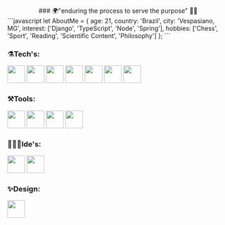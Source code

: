 <div align="center">
### 🌍"enduring the process to serve the purpose" 👨‍💻
</div>
```javascript
let AboutMe = {
    age: 21,
    country: 'Brazil',
    city: 'Vespasiano, MG',
    interest: ['Django', 'TypeScript', 'Node', 'Spring'],
    hobbies: ['Chess', 'Sport', 'Reading', 'Scientific Content', 'Philosophy']
};
```
    
<h3 align="left">⚗️Tech's:</h3>
<div align="left">
<img src="https://cdn.jsdelivr.net/gh/devicons/devicon@latest/icons/dotnetcore/dotnetcore-original.svg" width="40" height="40" />
<img src="https://cdn.jsdelivr.net/gh/devicons/devicon@latest/icons/angularjs/angularjs-original.svg" width="40" height="40" />
<img src="https://cdn.jsdelivr.net/gh/devicons/devicon@latest/icons/azuresqldatabase/azuresqldatabase-original.svg" width="40" height="40" />
<img src="https://cdn.jsdelivr.net/gh/devicons/devicon@latest/icons/flask/flask-original.svg" width="40" height="40" />
<img src="https://cdn.jsdelivr.net/gh/devicons/devicon@latest/icons/jquery/jquery-original-wordmark.svg" width="40" height="40" />
<img src="https://cdn.jsdelivr.net/gh/devicons/devicon@latest/icons/bootstrap/bootstrap-original-wordmark.svg" width="40" height="40" />
<img src="https://cdn.jsdelivr.net/gh/devicons/devicon@latest/icons/sass/sass-original.svg" width="40" height="40" />
</div>


<h3 align="left">⚒️Tools:</h3>
<div align="left">
<img src="https://cdn.jsdelivr.net/gh/devicons/devicon@latest/icons/git/git-original.svg" width="40" height="40" />
<img src="https://cdn.jsdelivr.net/gh/devicons/devicon@latest/icons/postman/postman-original.svg" width="40" height="40" />
<img src="https://cdn.jsdelivr.net/gh/devicons/devicon@latest/icons/swagger/swagger-original.svg" width="40" height="40" />
<img src="https://cdn.jsdelivr.net/gh/devicons/devicon@latest/icons/trello/trello-original.svg" width="40" height="40" />
</div>

<h3 align="left">👨🏽‍💻Ide's:</h3>
<div align="left">
<img src="https://cdn.jsdelivr.net/gh/devicons/devicon@latest/icons/visualstudio/visualstudio-original.svg" width="40" height="40" />
<img src="https://cdn.jsdelivr.net/gh/devicons/devicon@latest/icons/vscode/vscode-original.svg" width="40" height="40" />
</div>

<h3 align="left">✨Design:</h3>
<div align="left">
<img src="https://cdn.jsdelivr.net/gh/devicons/devicon@latest/icons/figma/figma-original.svg" width="40" height="40" />
</div>
